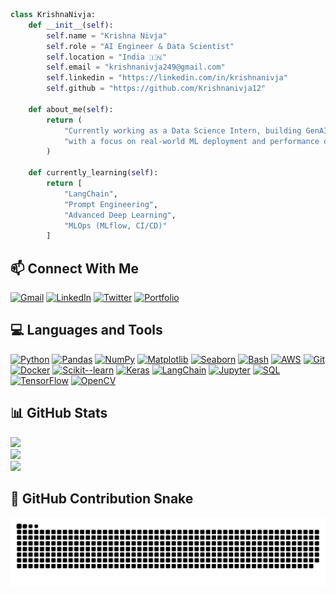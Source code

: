 ```python
class KrishnaNivja:
    def __init__(self):
        self.name = "Krishna Nivja"
        self.role = "AI Engineer & Data Scientist"
        self.location = "India 🇮🇳"
        self.email = "krishnanivja249@gmail.com"
        self.linkedin = "https://linkedin.com/in/krishnanivja"
        self.github = "https://github.com/Krishnanivja12"

    def about_me(self):
        return (
            "Currently working as a Data Science Intern, building GenAI and LLM-based solutions "
            "with a focus on real-world ML deployment and performance optimization."
        )

    def currently_learning(self):
        return [
            "LangChain", 
            "Prompt Engineering", 
            "Advanced Deep Learning", 
            "MLOps (MLflow, CI/CD)"
        ]
```
## 📫 Connect With Me

[![Gmail](https://img.shields.io/badge/Gmail-Email-%23D14836?style=flat-square&logo=gmail&logoColor=white)](mailto:krishnanivja249@gmail.com)
[![LinkedIn](https://img.shields.io/badge/LinkedIn-Connect-%230077B5.svg?style=flat-square&logo=linkedin&logoColor=white)](https://www.linkedin.com/in/krishnanivja/)
[![Twitter](https://img.shields.io/badge/X-Follow-%23000000.svg?style=flat-square&logo=x&logoColor=white)](https://twitter.com/nivja13838)
[![Portfolio](https://img.shields.io/badge/Portfolio-Visit-%23purple?style=flat-square&logo=vercel&logoColor=white)](https://portfolio-website-two-coral-71.vercel.app)

## 💻 Languages and Tools

[![Python](https://img.shields.io/badge/Python-3776AB?style=for-the-badge&logo=python&logoColor=white)](https://www.python.org)
[![Pandas](https://img.shields.io/badge/Pandas-150458?style=for-the-badge&logo=pandas&logoColor=white)](https://pandas.pydata.org/)
[![NumPy](https://img.shields.io/badge/NumPy-013243?style=for-the-badge&logo=numpy&logoColor=white)](https://numpy.org/)
[![Matplotlib](https://img.shields.io/badge/Matplotlib-11557C?style=for-the-badge&logo=python&logoColor=white)](https://matplotlib.org/)
[![Seaborn](https://img.shields.io/badge/Seaborn-3776AB?style=for-the-badge&logo=python&logoColor=white)](https://seaborn.pydata.org/)
[![Bash](https://img.shields.io/badge/Bash-4EAA25?style=for-the-badge&logo=gnu-bash&logoColor=white)](https://www.gnu.org/software/bash/)
[![AWS](https://img.shields.io/badge/AWS-FF9900?style=for-the-badge&logo=amazon-aws&logoColor=white)](https://aws.amazon.com/)
[![Git](https://img.shields.io/badge/Git-F05032?style=for-the-badge&logo=git&logoColor=white)](https://git-scm.com/)
[![Docker](https://img.shields.io/badge/Docker-2496ED?style=for-the-badge&logo=docker&logoColor=white)](https://www.docker.com/)
[![Scikit--learn](https://img.shields.io/badge/Scikit--learn-F7931E?style=for-the-badge&logo=scikit-learn&logoColor=white)](https://scikit-learn.org/)
[![Keras](https://img.shields.io/badge/Keras-D00000?style=for-the-badge&logo=keras&logoColor=white)](https://keras.io/)
[![LangChain](https://img.shields.io/badge/LangChain-0052CC?style=for-the-badge&logo=python&logoColor=white)](https://www.langchain.com/)
[![Jupyter](https://img.shields.io/badge/Jupyter-F37626?style=for-the-badge&logo=jupyter&logoColor=white)](https://jupyter.org/)
[![SQL](https://img.shields.io/badge/SQL-003B57?style=for-the-badge&logo=sqlite&logoColor=white)](https://www.w3schools.com/sql/)
[![TensorFlow](https://img.shields.io/badge/TensorFlow-FF6F00?style=for-the-badge&logo=tensorflow&logoColor=white)](https://www.tensorflow.org/)
[![OpenCV](https://img.shields.io/badge/OpenCV-5C3EE8?style=for-the-badge&logo=opencv&logoColor=white)](https://opencv.org/)

## 📊 GitHub Stats

<p align="left">
  <img src="https://github-readme-stats.vercel.app/api/top-langs/?username=krishnanivja12&layout=compact&theme=radical&langs_count=8" />
  <br/>
  <img src="https://github-readme-stats.vercel.app/api?username=krishnanivja12&show_icons=true&count_private=true&theme=radical" />
  <br/>
  <img src="https://github-readme-streak-stats.herokuapp.com/?user=krishnanivja12&theme=radical" />
</p>

<h2 align="left">🐍 GitHub Contribution Snake</h2>

<p align="center">
  <img src="https://raw.githubusercontent.com/Krishnanivja12/krishnanivja12/output/snake.svg" alt="GitHub Contribution Snake Animation" />
</p>






